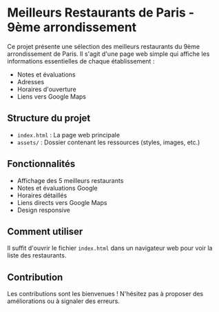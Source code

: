 # Meilleurs Restaurants de Paris - 9ème arrondissement

Ce projet présente une sélection des meilleurs restaurants du 9ème arrondissement de Paris. Il s'agit d'une page web simple qui affiche les informations essentielles de chaque établissement :

- Notes et évaluations
- Adresses
- Horaires d'ouverture
- Liens vers Google Maps

## Structure du projet

- `index.html` : La page web principale
- `assets/` : Dossier contenant les ressources (styles, images, etc.)

## Fonctionnalités

- Affichage des 5 meilleurs restaurants
- Notes et évaluations Google
- Horaires détaillés
- Liens directs vers Google Maps
- Design responsive

## Comment utiliser

Il suffit d'ouvrir le fichier `index.html` dans un navigateur web pour voir la liste des restaurants.

## Contribution

Les contributions sont les bienvenues ! N'hésitez pas à proposer des améliorations ou à signaler des erreurs.